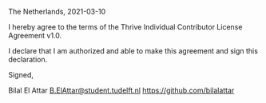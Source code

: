 The Netherlands, 2021-03-10

I hereby agree to the terms of the Thrive Individual Contributor License
Agreement v1.0.

I declare that I am authorized and able to make this agreement and sign this
declaration.

Signed,

Bilal El Attar B.ElAttar@student.tudelft.nl https://github.com/bilalattar